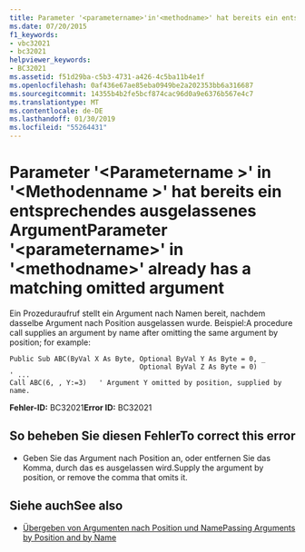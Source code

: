 ```yaml
---
title: Parameter '<parametername>'in'<methodname>' hat bereits ein entsprechendes ausgelassenes Argument
ms.date: 07/20/2015
f1_keywords:
- vbc32021
- bc32021
helpviewer_keywords:
- BC32021
ms.assetid: f51d29ba-c5b3-4731-a426-4c5ba11b4e1f
ms.openlocfilehash: 0af436e67ae85eba0949be2a202353bb6a316687
ms.sourcegitcommit: 14355b4b2fe5bcf874cac96d0a9e6376b567e4c7
ms.translationtype: MT
ms.contentlocale: de-DE
ms.lasthandoff: 01/30/2019
ms.locfileid: "55264431"
---
```

# <a name="parameter-parametername-in-methodname-already-has-a-matching-omitted-argument"></a><span data-ttu-id="7e6a7-102">Parameter '\<Parametername >' in '\<Methodenname >' hat bereits ein entsprechendes ausgelassenes Argument</span><span class="sxs-lookup"><span data-stu-id="7e6a7-102">Parameter '\<parametername>' in '\<methodname>' already has a matching omitted argument</span></span>
<span data-ttu-id="7e6a7-103">Ein Prozeduraufruf stellt ein Argument nach Namen bereit, nachdem dasselbe Argument nach Position ausgelassen wurde. Beispiel:</span><span class="sxs-lookup"><span data-stu-id="7e6a7-103">A procedure call supplies an argument by name after omitting the same argument by position; for example:</span></span>  
  
```  
Public Sub ABC(ByVal X As Byte, Optional ByVal Y As Byte = 0, _  
                                Optional ByVal Z As Byte = 0)  
' ...  
Call ABC(6, , Y:=3)   ' Argument Y omitted by position, supplied by name.  
```  
  
 <span data-ttu-id="7e6a7-104">**Fehler-ID:** BC32021</span><span class="sxs-lookup"><span data-stu-id="7e6a7-104">**Error ID:** BC32021</span></span>  
  
## <a name="to-correct-this-error"></a><span data-ttu-id="7e6a7-105">So beheben Sie diesen Fehler</span><span class="sxs-lookup"><span data-stu-id="7e6a7-105">To correct this error</span></span>  
  
-   <span data-ttu-id="7e6a7-106">Geben Sie das Argument nach Position an, oder entfernen Sie das Komma, durch das es ausgelassen wird.</span><span class="sxs-lookup"><span data-stu-id="7e6a7-106">Supply the argument by position, or remove the comma that omits it.</span></span>  
  
## <a name="see-also"></a><span data-ttu-id="7e6a7-107">Siehe auch</span><span class="sxs-lookup"><span data-stu-id="7e6a7-107">See also</span></span>
- [<span data-ttu-id="7e6a7-108">Übergeben von Argumenten nach Position und Name</span><span class="sxs-lookup"><span data-stu-id="7e6a7-108">Passing Arguments by Position and by Name</span></span>](../../visual-basic/programming-guide/language-features/procedures/passing-arguments-by-position-and-by-name.md)
